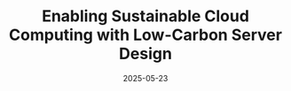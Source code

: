 ---
authors: <u>Jaylen Wang</u>, Daniel S. Berger, Fiodar Kazhamiaka, Celine Irvene, Chaojie
  Zhang, Esha Choukse, Kali Frost, Rodrigo Fonseca, Brijesh Warrier, Chetan Bansal,
  Jonathan Stern, Ricardo Bianchini, Akshitha Sriraman
bibtex: "@article{wang2025enabling,
    title     = {Enabling Sustainable Cloud Computing with Low-Carbon Server Design},
    author    = {Wang, Jaylen and Berger, Daniel S. and Kazhamiaka, Fiodar and
                 Irvene, Celine and Zhang, Chaojie and Choukse, Esha and
                 Frost, Kali and Fonseca, Rodrigo and Warrier, Brijesh and
                 Bansal, Chetan and Stern, Jonathan and Bianchini, Ricardo and
                 Sriraman, Akshitha},
    journal   = {IEEE Micro},
    year      = {2025},
    publisher = {IEEE}
}"
citation: 'J. Wang, D. S. Berger, F. Kazhamiaka, C. Irvene, C. Zhang, E. Choukse, K. Frost,
  R. Fonseca, B. Warrier, C. Bansal, J. Stern, R. Bianchini, and A. Sriraman, "Enabling
  Sustainable Cloud Computing with Low-Carbon Server Design," <i>IEEE Micro</i>, 2025.'
collection: publications
conf_shorthand: IEEE Micro
date: 2025-05-23
paperurl: https://ieeexplore.ieee.org/iel8/40/5210076/11014506.pdf
title: Enabling Sustainable Cloud Computing with Low-Carbon Server Design
venue: IEEE Micro
venue_type: journal
---